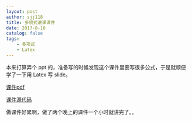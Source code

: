 ```yaml
---
layout: post
author: sjj118
title: 多项式讲课课件
date: 2017-8-10
catalog: false
tags:
    - 多项式
    - Latex
---
```


本来打算弄个 ppt 的，准备写的时候发现这个课件里要写很多公式，于是就顺便学了一下用 Latex 写 slide。

[课件pdf](/files/多项式.pdf)

[课件源代码](/files/多项式.tex)

做课件好累啊，做了两个晚上的课件一个小时就讲完了。。
